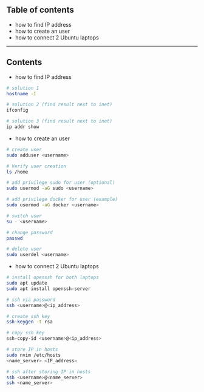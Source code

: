 ## Table of contents
- how to find IP address
- how to create an user
- how to connect 2 Ubuntu laptops

----------------------------------------------------------------------
## Contents

- how to find IP address
```bash
# solution 1
hostname -I

# solution 2 (find result next to inet)
ifconfig

# solution 3 (find result next to inet)
ip addr show
```

- how to create an user
```bash
# create user
sudo adduser <username>

# Verify user creation
ls /home

# add privilege sudo for user (optional)
sudo usermod -aG sudo <username>

# add privilege docker for user (example) 
sudo usermod -aG docker <username>

# switch user
su - <username>

# change password
passwd

# delete user
sudo userdel <username>
```

- how to connect 2 Ubuntu laptops
```bash
# install openssh for both laptops
sudo apt update
sudo apt install openssh-server

# ssh via password
ssh <username>@<ip_address>

# create ssh key
ssh-keygen -t rsa

# copy ssh key
ssh-copy-id <username>@<ip_address>

# store IP in hosts
sudo nvim /etc/hosts
<name_server> <IP_address>

# ssh after storing IP in hosts
ssh <username>@<name_server>
ssh <name_server>
```
